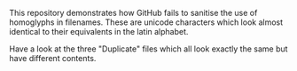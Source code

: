 This repository demonstrates how GitHub fails to sanitise the use of homoglyphs in filenames. 
These are unicode characters which look almost identical to their equivalents in the latin alphabet.

Have a look at the three "Duplicate" files which all look exactly the same but have different contents.

